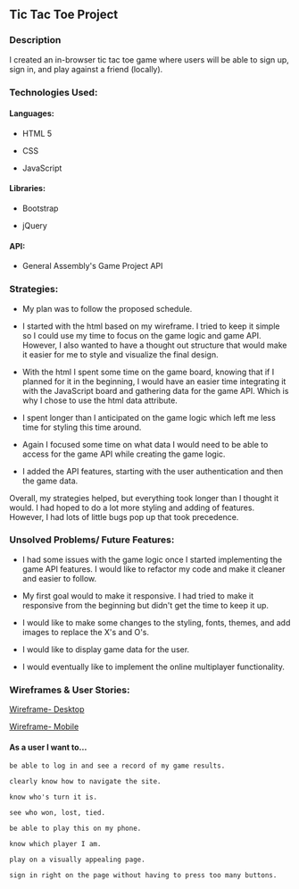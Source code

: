 
## Tic Tac Toe Project


### Description

I created an in-browser tic tac toe game where users will be able to sign up,
sign in, and play against a friend (locally).

### Technologies Used:

#### Languages:

- HTML 5

- CSS

- JavaScript

#### Libraries:

- Bootstrap

- jQuery

#### API:

- General Assembly's Game Project API

### Strategies:

- My plan was to follow the proposed schedule.

- I started with the html based on my wireframe. I tried to keep it simple so I
could use my time to focus on the game logic and game API. However, I also wanted
to have a thought out structure that would make it easier for me to style and visualize
the final design.

- With the html I spent some time on the game board, knowing that if I planned for
it in the beginning, I would have an easier time integrating it with the JavaScript
board and gathering data for the game API. Which is why I chose to use the html data
attribute.

- I spent longer than I anticipated on the game logic which left me less time for
styling this time around.

- Again I focused some time on what data I would need to be able to access for the
game API while creating the game logic.

- I added the API features, starting with the user authentication and then the game
data.

Overall, my strategies helped, but everything took longer than I thought it would.
I had hoped to do a lot more styling and adding of features. However, I had lots
of little bugs pop up that took precedence.

### Unsolved Problems/ Future Features:

- I had some issues with the game logic once I started implementing the game API
features. I would like to refactor my code and make it cleaner and easier to follow.

- My first goal would to make it responsive. I had tried to make it responsive from
the beginning but didn't get the time to keep it up.

- I would like to make some changes to the styling, fonts, themes, and add images
to replace the X's and O's.

- I would like to display game data for the user.

- I would eventually like to implement the online multiplayer functionality.

### Wireframes & User Stories:

[Wireframe- Desktop](https://i.imgur.com/eoQ2oS1.jpg)

[Wireframe- Mobile](https://i.imgur.com/JwAZSJu.jpg)

#### As a user I want to...

    be able to log in and see a record of my game results.

    clearly know how to navigate the site.

    know who's turn it is.

    see who won, lost, tied.

    be able to play this on my phone.

    know which player I am.

    play on a visually appealing page.

    sign in right on the page without having to press too many buttons.
